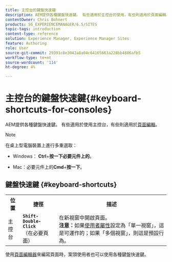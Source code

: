 ```yaml
---
title: 主控台的鍵盤快速鍵
description: AEM提供各種鍵盤快速鍵。 有些適用於主控台的使用，有些則適用於頁面編輯。
contentOwner: Chris Bohnert
products: SG_EXPERIENCEMANAGER/6.5/SITES
topic-tags: introduction
content-type: reference
solution: Experience Manager, Experience Manager Sites
feature: Authoring
role: User
source-git-commit: 29391c8e3042a8a04c64165663a228bb4886afb5
workflow-type: tm+mt
source-wordcount: '114'
ht-degree: 4%

---
```


# 主控台的鍵盤快速鍵{#keyboard-shortcuts-for-consoles}

AEM提供各種鍵盤快速鍵。 有些適用於使用主控台，有些則適用於[頁面編輯](/help/sites-classic-ui-authoring/classic-page-author-keyboard-shortcuts.md)。

>[!NOTE]
>
>在桌上型電腦裝置上進行多重選取：
>
>* Windows： **Ctrl**+**按一下必要元件上的**。
>
>* Mac：必要元件上的&#x200B;**Cmd**+**按一下**。
>

## 鍵盤快速鍵 {#keyboard-shortcuts}

<table>
 <tbody>
  <tr>
   <th>位置</th>
   <th>捷徑</th>
   <th>描述</th>
  </tr>
  <tr>
   <td>主控台</td>
   <td><strong><code>Shift-Double-Click</code></strong><br /> （在必要頁面）</td>
   <td>在新視窗中開啟頁面。<br /> <strong>注意：</strong>如果<a href="/help/sites-classic-ui-authoring/author-env-user-props.md">使用者屬性</a>設定為「單一視窗」，這是可運作的；如果「多個視窗」，則這是預設行為。</td>
  </tr>
 </tbody>
</table>

使用[頁面編輯器](/help/sites-classic-ui-authoring/classic-page-author-keyboard-shortcuts.md)來編寫頁面時，案頭使用者也可以使用各種鍵盤快速鍵。
